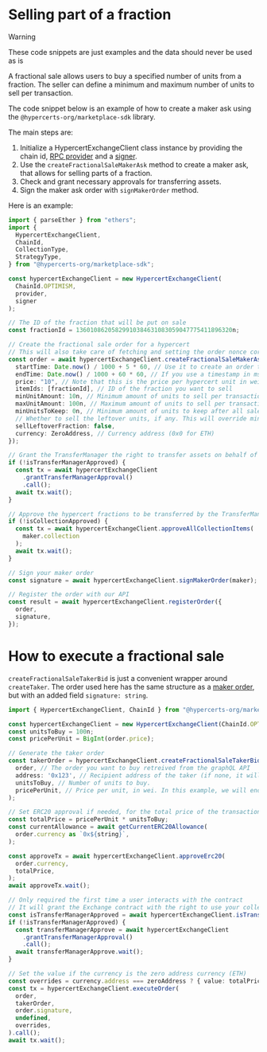 # Selling part of a fraction

> [!WARNING]
>
> These code snippets are just examples and the data should never be used as is

A fractional sale allows users to buy a specified number of units from a fraction. The seller can define a minimum and maximum number of units to sell per transaction.

The code snippet below is an example of how to create a maker ask using the `@hypercerts-org/marketplace-sdk` library.

The main steps are:

1. Initialize a HypercertExchangeClient class instance by providing the chain id, [RPC provider](https://docs.ethers.io/v6/api/providers/) and a [signer](https://docs.ethers.org/v6/api/providers/#Signer).
2. Use the `createFractionalSaleMakerAsk` method to create a maker ask, that allows for selling parts of a fraction.
3. Check and grant necessary approvals for transferring assets.
4. Sign the maker ask order with `signMakerOrder` method.

Here is an example:

```ts
import { parseEther } from "ethers";
import {
  HypercertExchangeClient,
  ChainId,
  CollectionType,
  StrategyType,
} from "@hypercerts-org/marketplace-sdk";

const hypercertExchangeClient = new HypercertExchangeClient(
  ChainId.OPTIMISM,
  provider,
  signer
);

// The ID of the fraction that will be put on sale
const fractionId = 13601086205829910384631083059047775411896320n;

// Create the fractional sale order for a hypercert
// This will also take care of fetching and setting the order nonce correctly
const order = await hypercertExchangeClient.createFractionalSaleMakerAsk({
  startTime: Date.now() / 1000 + 5 * 60, // Use it to create an order that will be valid 5 minutes from now (Optional, Default to now)
  endTime: Date.now() / 1000 + 60 * 60, // If you use a timestamp in ms, the function will revert (this order will be valid for one hour)
  price: "10", // Note that this is the price per hypercert unit in wei
  itemIds: [fractionId], // ID of the fraction you want to sell
  minUnitAmount: 10n, // Minimum amount of units to sell per transaction
  maxUnitAmount: 100n, // Maximum amount of units to sell per transaction
  minUnitsToKeep: 0n, // Minimum amount of units to keep after all sales
  // Whether to sell the leftover units, if any. This will override minUnitsAmount on the last sale if there are leftover units in the fraction. For example, if you sell a fraction with 3 units, and the minunitAmount is 2, the last sale will be for 1 unit.
  sellLeftoverFraction: false,
  currency: ZeroAddress, // Currency address (0x0 for ETH)
});

// Grant the TransferManager the right to transfer assets on behalf of the Hypercert Exchange Protocol
if (!isTransferManagerApproved) {
  const tx = await hypercertExchangeClient
    .grantTransferManagerApproval()
    .call();
  await tx.wait();
}

// Approve the hypercert fractions to be transferred by the TransferManager
if (!isCollectionApproved) {
  const tx = await hypercertExchangeClient.approveAllCollectionItems(
    maker.collection
  );
  await tx.wait();
}

// Sign your maker order
const signature = await hypercertExchangeClient.signMakerOrder(maker);

// Register the order with our API
const result = await hypercertExchangeClient.registerOrder({
  order,
  signature,
});
```

# How to execute a fractional sale

`createFractionalSaleTakerBid` is just a convenient wrapper around `createTaker`. The order used here has the same structure as a [maker order](/docs/developer/api/marketplace-sdk/types/interfaces/CreateMakerInput.md), but with an added field `signature: string`.

```ts
import { HypercertExchangeClient, ChainId } from "@hypercerts-org/marketplace-sdk";

const hypercertExchangeClient = new HypercertExchangeClient(ChainId.OPTIMISM, provider, signer);
const unitsToBuy = 100n;
const pricePerUnit = BigInt(order.price);

// Generate the taker order
const takerOrder = hypercertExchangeClient.createFractionalSaleTakerBid(
  order, // The order you want to buy retreived from the graphQL API
  address: '0x123', // Recipient address of the taker (if none, it will use the sender)
  unitsToBuy, // Number of units to buy.
  pricePerUnit, // Price per unit, in wei. In this example, we will end up with a total price of 1000 wei.
);

// Set ERC20 approval if needed, for the total price of the transaction
const totalPrice = pricePerUnit * unitsToBuy;
const currentAllowance = await getCurrentERC20Allowance(
  order.currency as `0x${string}`,
);

const approveTx = await hypercertExchangeClient.approveErc20(
  order.currency,
  totalPrice,
);
await approveTx.wait();

// Only required the first time a user interacts with the contract
// It will grant the Exchange contract with the right to use your collections approvals done on the transfer manager.
const isTransferManagerApproved = await hypercertExchangeClient.isTransferManagerApproved();
if (!isTransferManagerApproved) {
  const transferManagerApprove = await hypercertExchangeClient
    .grantTransferManagerApproval()
    .call();
  await transferManagerApprove.wait();
}

// Set the value if the currency is the zero address currency (ETH)
const overrides = currency.address === zeroAddress ? { value: totalPrice } : undefined;
const tx = hypercertExchangeClient.executeOrder(
  order,
  takerOrder,
  order.signature,
  undefined,
  overrides,
).call();
await tx.wait();
```
